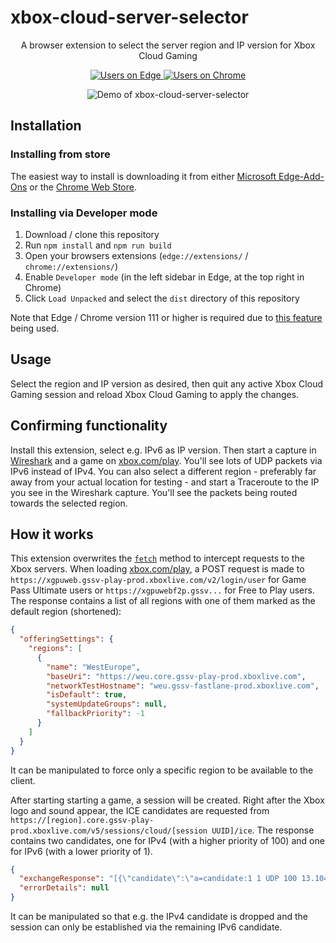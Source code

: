# xbox-cloud-server-selector

<div align="center">
  <p>A browser extension to select the server region and IP version for Xbox Cloud Gaming</p>
  <p>
    <a href="https://microsoftedge.microsoft.com/addons/detail/server-selector-for-xbox-/looadgdipbgeafcccmoagnbbgnjgeefp">
      <img alt="Users on Edge" src="https://img.shields.io/badge/dynamic/json?url=https%3A%2F%2Fmicrosoftedge.microsoft.com%2Faddons%2Fgetproductdetailsbycrxid%2Flooadgdipbgeafcccmoagnbbgnjgeefp&query=%24.activeInstallCount&logo=microsoftedge&logoColor=white&label=users%20on%20edge&color=blue&link=https%3A%2F%2Fmicrosoftedge.microsoft.com%2Faddons%2Fdetail%2Fserver-selector-for-xbox-%2Flooadgdipbgeafcccmoagnbbgnjgeefp">
    </a>
    <a href="https://chrome.google.com/webstore/detail/server-selector-for-xbox/lanknfgmjkocejapddeibabjpdenkpnn">
      <img alt="Users on Chrome" src="https://img.shields.io/chrome-web-store/users/lanknfgmjkocejapddeibabjpdenkpnn?logo=googlechrome&logoColor=white&label=users%20on%20chrome&color=blue&link=https%3A%2F%2Fchrome.google.com%2Fwebstore%2Fdetail%2Fserver-selector-for-xbox%2Flanknfgmjkocejapddeibabjpdenkpnn">
    </a>
  </p>
  <p>
    <picture>
      <source media="(prefers-color-scheme: dark)" srcset="https://user-images.githubusercontent.com/46975855/228374614-ccbb02b8-251f-4007-8c40-3afe82c6c3c9.png">
      <source media="(prefers-color-scheme: light)" srcset="https://user-images.githubusercontent.com/46975855/228374604-1714b12c-4d71-43de-9700-ff3a4f0432c9.png">
      <img alt="Demo of xbox-cloud-server-selector" src="https://user-images.githubusercontent.com/46975855/228374604-1714b12c-4d71-43de-9700-ff3a4f0432c9.png">
    </picture>
  </p>
</div>

## Installation

### Installing from store

The easiest way to install is downloading it from either [Microsoft Edge-Add-Ons](https://microsoftedge.microsoft.com/addons/detail/xbox-cloud-server-selector/looadgdipbgeafcccmoagnbbgnjgeefp) or the [Chrome Web Store](https://chrome.google.com/webstore/detail/xbox-cloud-server-selector/lanknfgmjkocejapddeibabjpdenkpnn).

### Installing via Developer mode

1. Download / clone this repository
2. Run `npm install` and `npm run build`
3. Open your browsers extensions (`edge://extensions/` / `chrome://extensions/`)
4. Enable `Developer mode` (in the left sidebar in Edge, at the top right in Chrome)
5. Click `Load Unpacked` and select the `dist` directory of this repository

Note that Edge / Chrome version 111 or higher is required due to [this feature](https://chromium-review.googlesource.com/c/chromium/src/+/4119014) being used.

## Usage

Select the region and IP version as desired, then quit any active Xbox Cloud Gaming session and reload Xbox Cloud Gaming to apply the changes.

## Confirming functionality

Install this extension, select e.g. IPv6 as IP version. Then start a capture in [Wireshark](https://www.wireshark.org/) and a game on [xbox.com/play](https://www.xbox.com/play). You'll see lots of UDP packets via IPv6 instead of IPv4.
You can also select a different region - preferably far away from your actual location for testing - and start a Traceroute to the IP you see in the Wireshark capture. You'll see the packets being routed towards the selected region.

## How it works

This extension overwrites the [`fetch`](https://developer.mozilla.org/en-US/docs/Web/API/fetch) method to intercept requests to the Xbox servers.
When loading [xbox.com/play](https://www.xbox.com/play), a POST request is made to `https://xgpuweb.gssv-play-prod.xboxlive.com/v2/login/user` for Game Pass Ultimate users or `https://xgpuwebf2p.gssv...` for Free to Play users.
The response contains a list of all regions with one of them marked as the default region (shortened):

```json
{
  "offeringSettings": {
    "regions": [
      {
        "name": "WestEurope",
        "baseUri": "https://weu.core.gssv-play-prod.xboxlive.com",
        "networkTestHostname": "weu.gssv-fastlane-prod.xboxlive.com",
        "isDefault": true,
        "systemUpdateGroups": null,
        "fallbackPriority": -1
      }
    ]
  }
}
```

It can be manipulated to force only a specific region to be available to the client.

After starting starting a game, a session will be created. Right after the Xbox logo and sound appear, the ICE candidates are requested from `https://[region].core.gssv-play-prod.xboxlive.com/v5/sessions/cloud/[session UUID]/ice`.
The response contains two candidates, one for IPv4 (with a higher priority of 100) and one for IPv6 (with a lower priority of 1).

```json
{
  "exchangeResponse": "[{\"candidate\":\"a=candidate:1 1 UDP 100 13.104.106.140 1071 typ host \",\"messageType\":\"iceCandidate\",\"sdpMLineIndex\":\"0\",\"sdpMid\":\"0\"},{\"candidate\":\"a=candidate:2 1 UDP 1 2603:1020:703:66::ADB:1931 9002 typ host \",\"messageType\":\"iceCandidate\",\"sdpMLineIndex\":\"0\",\"sdpMid\":\"0\"},{\"candidate\":\"a=end-of-candidates\",\"messageType\":\"iceCandidate\",\"sdpMLineIndex\":\"0\",\"sdpMid\":\"0\"}]",
  "errorDetails": null
}
```

It can be manipulated so that e.g. the IPv4 candidate is dropped and the session can only be established via the remaining IPv6 candidate.
